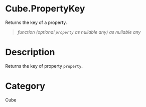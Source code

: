 # Cube.PropertyKey
Returns the key of a property.
> _function (optional <code>property</code> as nullable any) as nullable any_

# Description 
Returns the key of property <code>property</code>.
# Category 
Cube
